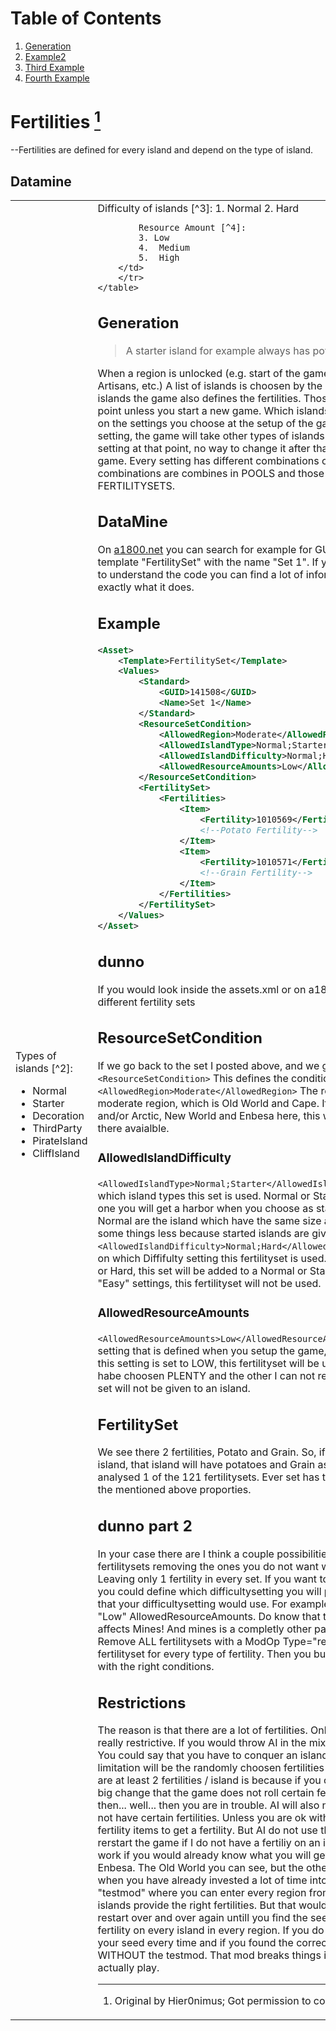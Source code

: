 # Table of Contents
1. [Generation](##Generation)
2. [Example2](#example2)
3. [Third Example](#third-example)
4. [Fourth Example](#fourth-examplehttpwwwfourthexamplecom)

# Fertilities [^1]
--Fertilities are defined for every island and depend on the type of island.
## Datamine
<div>
    <table>
        <tr><td>
            Types of islands [^2]:
            <ul><li>Normal</li>
            <li>Starter</li>
            <li>Decoration</li>
            <li>ThirdParty</li>
            <li>PirateIsland</li>
            <li>CliffIsland</li></ul>
        </td>
        <td>
            Difficulty of islands [^3]:
            1. Normal
            2. Hard

            Resource Amount [^4]:
            3. Low
            4.  Medium
            5.  High
        </td>
        </tr>
    </table>
</div>    

[^2]: Dataset: IslandType (Id: 431) 
[^3]: Dataset: IslandDifficulty (Id: 429) 
[^4]: Dataset: ResourceAmount (Id: 433)

## Generation
>A starter island for example always has potatoes and oil.

When a region is unlocked (e.g. start of the game > Old World, New World at Artisans, etc.) A list of islands is choosen by the game. With the choice of those islands the game also defines the fertilities. Those can not be changed after this point unless you start a new game. 
Which islands the game chooses depends on the settings you choose at the setup of the game. If you choose a harder setting, the game will take other types of islands. Again, once you choose that setting at that point, no way to change it after that point unless you start a new game.
Every setting has different combinations of islands AND fertilities.Those combinations are combines in POOLS and those islands in those pools use FERTILITYSETS.
## DataMine
On [a1800.net](http://a1800.net/?itemSearch=141508) you can search for example for GUID "141508". This is from the template "FertilitySet" with the name "Set 1".
If you look at the XML view and try to understand the code you can find a lot of information there and it tells you exactly what it does.
## Example
```xml
<Asset>
    <Template>FertilitySet</Template>
    <Values>
        <Standard>
            <GUID>141508</GUID>
            <Name>Set 1</Name>
        </Standard>
        <ResourceSetCondition>
            <AllowedRegion>Moderate</AllowedRegion>
            <AllowedIslandType>Normal;Starter</AllowedIslandType>
            <AllowedIslandDifficulty>Normal;Hard</AllowedIslandDifficulty>
            <AllowedResourceAmounts>Low</AllowedResourceAmounts>
        </ResourceSetCondition>
        <FertilitySet>
            <Fertilities>
                <Item>
                    <Fertility>1010569</Fertility>
                    <!--Potato Fertility-->
                </Item>
                <Item>
                    <Fertility>1010571</Fertility>
                    <!--Grain Fertility-->
                </Item>
            </Fertilities>
        </FertilitySet>
    </Values>
</Asset>
```
## dunno
If you would look inside the assets.xml or on a1800.net you will find 121 different fertility sets
## ResourceSetCondition
If we go back to the set I posted above, and we go a bit down, we can see `<ResourceSetCondition>`
This defines the conditions for this set. 
`<AllowedRegion>Moderate</AllowedRegion>` The region this set is used is in the moderate region, which is Old World and Cape. If we would add the New World and/or Arctic, New World and Enbesa here, this would make those fertilities also there avaialble. 
### AllowedIslandDifficulty
`<AllowedIslandType>Normal;Starter</AllowedIslandType>` > This tells us on which island types this set is used. Normal or Starter. The starter island is the one you will get a harbor when you choose as starting conditions "Harbour". Normal are the island which have the same size as the started island but have some things less because started islands are given some fixed things like oil.
`<AllowedIslandDifficulty>Normal;Hard</AllowedIslandDifficulty>` This tells us on which Diffifulty setting this fertilityset is used. Only when you choose Normal or Hard, this set will be added to a Normal or Started island. If you choose "Easy" settings, this fertilityset will not be used.
### AllowedResourceAmounts
`<AllowedResourceAmounts>Low</AllowedResourceAmounts>` Here we see another setting that is defined when you setup the game, the Allowed resources. When this setting is set to LOW, this fertilityset will be used. Otherwise if you would habe choosen PLENTY and the other I can not remember at the moment. This set will not be given to an island.
 ## FertilitySet
We see there 2 fertilities, Potato and Grain.
So, if this fertilityset is given to an island, that island will have potatoes and Grain as fertilities.
We now have analysed 1 of the 121 fertilitysets. Ever set has their own settings based on all the mentioned above proporties.
## dunno part 2
In your case there are I think a couple possibilities:
1: You overwrite every 121 fertilitysets removing the ones you do not want with a ModOp Type="remove". Leaving only 1  fertility in every set.
If you want to give yourself a bit less work, you could define which difficultysetting you will play and only adapt the ones that your difficultysetting would use. For example, only adapt the ones from the "Low" AllowedResourceAmounts. Do know that this Low Resource amount also affects Mines! And mines is a completly other path ... 😄
3: (Maybe the easiest) Remove ALL fertilitysets with a ModOp Type="remove" and then add 1 fertilityset for every type of fertility. Then you build them all up in combination with the right conditions.
## Restrictions
The reason is that there are a lot of fertilities. Only providing 1 fertility / island is really restrictive. If you would throw AI in the mix, that is just not going to work.
You could say that you have to conquer an island to get the fertility, but the limitation will be the randomly choosen fertilities by the game.
The reason there are at least 2 fertilities / island is because if you only have 1 fertility there is a big change that the game does not roll certain fertilities on ANY island.
And then... well... then you are in trouble. AI will also not advance because they do not have certain fertilities.
Unless you are ok with it that you need to use the fertility items to get a fertility. But AI do not use those.
You could say, "I'll just rerstart the game if I do not have a fertiliy on an island"
But... that would only work if you would already know what you will get in the Arctic, New World and Enbesa. The Old World you can see, but the other regions you only know later when you have already invested a lot of time into that game. You could use the "testmod" where you can enter every region from the start to see if all the islands provide the right fertilities. But that would be a lot of work if you need to restart over and over again untill you find the seed that gives you at least 1 fertility on every island in every region. If you do that, make sure to write down your seed every time and if you found the correct seed, RESTART the game WITHOUT the testmod. That mod breaks things in the game if you use it to actually play.

[^1]: Original by Hier0nimus; Got permission to copy this via discord.